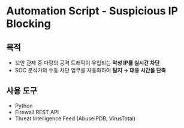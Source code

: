 # Automation Script - Suspicious IP Blocking


## 목적
- 보안 관제 중 다량의 공격 트래픽이 유입되는 **악성 IP를 실시간 차단**
- SOC 분석가의 수동 차단 업무를 자동화하여 **탐지 → 대응 시간을 단축**


## 사용 도구
- Python
- Firewall REST API
- Threat Intelligence Feed (AbuseIPDB, VirusTotal)
